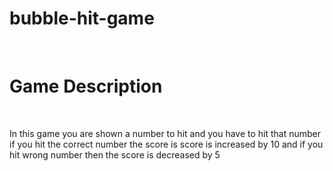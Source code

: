 # bubble-hit-game
<br>
<h1>Game Description</h1><br>
<p>In this game you are shown a number to hit and you have to hit that number if you hit the correct number the score is score is increased by 10 and if you hit wrong number then the score is decreased by 5</p>
